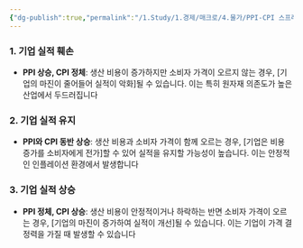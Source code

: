 ```yaml
---
{"dg-publish":true,"permalink":"/1.Study/1.경제/매크로/4.물가/PPI-CPI 스프레드/","created":"2024-11-20T21:02:27.265+09:00","updated":"2025-06-03T20:07:19.908+09:00"}
---
```




### 1. 기업 실적 훼손

- **PPI 상승, CPI 정체**: 생산 비용이 증가하지만 소비자 가격이 오르지 않는 경우, [기업의 마진이 줄어들어 실적이 악화]될 수 있습니다. 이는 특히 원자재 의존도가 높은 산업에서 두드러집니다

### 2. 기업 실적 유지

- **PPI와 CPI 동반 상승**: 생산 비용과 소비자 가격이 함께 오르는 경우, [기업은 비용 증가를 소비자에게 전가]할 수 있어 실적을 유지할 가능성이 높습니다. 이는 안정적인 인플레이션 환경에서 발생합니다

### 3. 기업 실적 상승

- **PPI 정체, CPI 상승**: 생산 비용이 안정적이거나 하락하는 반면 소비자 가격이 오르는 경우, [기업의 마진이 증가하여 실적이 개선]될 수 있습니다. 이는 기업이 가격 결정력을 가질 때 발생할 수 있습니다